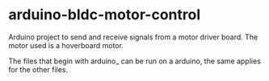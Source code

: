 # arduino-bldc-motor-control
Arduino project to send and receive signals from a motor driver board. The motor used is a hoverboard motor.

The files that begin with arduino_ can be run on a arduino, the same applies for the other files.
